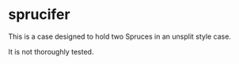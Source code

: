 # sprucifer

This is a case designed to hold two Spruces in an unsplit style case.

It is not thoroughly tested.
